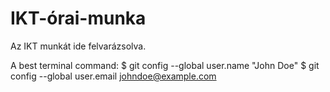 # IKT-órai-munka
Az IKT munkát ide felvarázsolva.

A best terminal command:
$ git config --global user.name "John Doe" 
$ git config --global user.email johndoe@example.com
